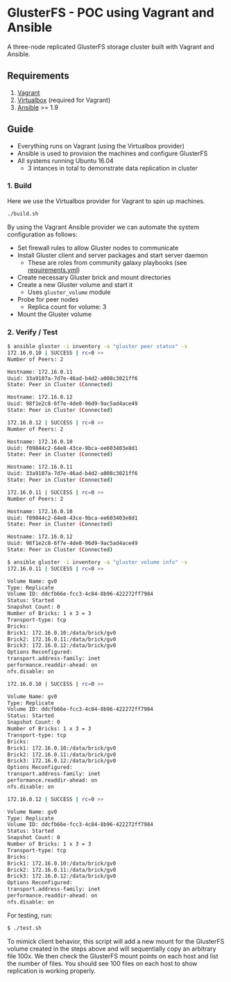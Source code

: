 # GlusterFS - POC using Vagrant and Ansible

A three-node replicated GlusterFS storage cluster built with Vagrant and Ansible.

## Requirements

1. [Vagrant](https://www.vagrantup.com/downloads.html)
1. [Virtualbox](https://www.virtualbox.org/wiki/Downloads) (required for Vagrant)
1. [Ansible](http://docs.ansible.com/ansible/intro_installation.html) >= 1.9

## Guide

* Everything runs on Vagrant (using the Virtualbox provider)
* Ansible is used to provision the machines and configure GlusterFS
* All systems running Ubuntu 16.04
  * 3 intances in total to demonstrate data replication in cluster

### 1. Build

Here we use the Virtualbox provider for Vagrant to spin up machines.

```bash
./build.sh
```

By using the Vagrant Ansible provider we can automate the system configuration as follows:

* Set firewall rules to allow Gluster nodes to communicate
* Install Gluster client and server packages and start server daemon
  * These are roles from community galaxy playbooks (see [requirements.yml](requirements.yml))
* Create necessary Gluster brick and mount directories
* Create a new Gluster volume and start it
  * Uses `gluster_volume` module
* Probe for peer nodes
  * Replica count for volume: 3
* Mount the Gluster volume

### 2. Verify / Test

```bash
$ ansible gluster -i inventory -a "gluster peer status" -s
172.16.0.10 | SUCCESS | rc=0 >>
Number of Peers: 2

Hostname: 172.16.0.11
Uuid: 33a9107a-7d7e-46ad-b4d2-a008c3021ff6
State: Peer in Cluster (Connected)

Hostname: 172.16.0.12
Uuid: 98f1e2c8-6f7e-4de0-96d9-9ac5ad4ace49
State: Peer in Cluster (Connected)

172.16.0.12 | SUCCESS | rc=0 >>
Number of Peers: 2

Hostname: 172.16.0.10
Uuid: f09844c2-64e8-43ce-9bca-ee603403e8d1
State: Peer in Cluster (Connected)

Hostname: 172.16.0.11
Uuid: 33a9107a-7d7e-46ad-b4d2-a008c3021ff6
State: Peer in Cluster (Connected)

172.16.0.11 | SUCCESS | rc=0 >>
Number of Peers: 2

Hostname: 172.16.0.10
Uuid: f09844c2-64e8-43ce-9bca-ee603403e8d1
State: Peer in Cluster (Connected)

Hostname: 172.16.0.12
Uuid: 98f1e2c8-6f7e-4de0-96d9-9ac5ad4ace49
State: Peer in Cluster (Connected)
```

```bash
$ ansible gluster -i inventory -a "gluster volume info" -s
172.16.0.11 | SUCCESS | rc=0 >>

Volume Name: gv0
Type: Replicate
Volume ID: ddcfb66e-fcc3-4c84-8b96-422272ff7984
Status: Started
Snapshot Count: 0
Number of Bricks: 1 x 3 = 3
Transport-type: tcp
Bricks:
Brick1: 172.16.0.10:/data/brick/gv0
Brick2: 172.16.0.11:/data/brick/gv0
Brick3: 172.16.0.12:/data/brick/gv0
Options Reconfigured:
transport.address-family: inet
performance.readdir-ahead: on
nfs.disable: on

172.16.0.10 | SUCCESS | rc=0 >>

Volume Name: gv0
Type: Replicate
Volume ID: ddcfb66e-fcc3-4c84-8b96-422272ff7984
Status: Started
Snapshot Count: 0
Number of Bricks: 1 x 3 = 3
Transport-type: tcp
Bricks:
Brick1: 172.16.0.10:/data/brick/gv0
Brick2: 172.16.0.11:/data/brick/gv0
Brick3: 172.16.0.12:/data/brick/gv0
Options Reconfigured:
transport.address-family: inet
performance.readdir-ahead: on
nfs.disable: on

172.16.0.12 | SUCCESS | rc=0 >>

Volume Name: gv0
Type: Replicate
Volume ID: ddcfb66e-fcc3-4c84-8b96-422272ff7984
Status: Started
Snapshot Count: 0
Number of Bricks: 1 x 3 = 3
Transport-type: tcp
Bricks:
Brick1: 172.16.0.10:/data/brick/gv0
Brick2: 172.16.0.11:/data/brick/gv0
Brick3: 172.16.0.12:/data/brick/gv0
Options Reconfigured:
transport.address-family: inet
performance.readdir-ahead: on
nfs.disable: on
```

For testing, run:

```bash
$ ./test.sh
```

To mimick client behavior, this script will add a new mount for the GlusterFS volume
created in the steps above and will sequentially copy an arbitrary file 100x.
We then check the GlusterFS mount points on each host and list the number of files.
You should see 100 files on each host to show replication is working properly.